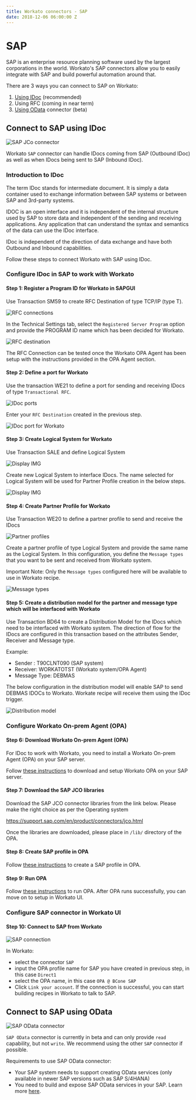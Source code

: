 ```yaml
---
title: Workato connectors - SAP
date: 2018-12-06 06:00:00 Z
---
```


# SAP
SAP is an enterprise resource planning software used by the largest corporations in the world. Workato's SAP connectors allow you to easily integrate with SAP and build powerful automation around that.

There are 3 ways you can connect to SAP on Workato:
1. [Using IDoc](#connect-to-sap-using-idoc) (recommended)
2. Using RFC (coming in near term)
3. [Using OData](#connect-to-sap-using-odata) connector (beta)

## Connect to SAP using IDoc
![SAP JCo connector](/assets/images/connectors/sap/sap-jco.png)

Workato `SAP` connector can handle IDocs coming from SAP (Outbound IDoc) as well as when IDocs being sent to SAP (Inbound IDoc).

### Introduction to IDoc
The term IDoc stands for intermediate document. It is simply a data container used to exchange information between SAP systems or between SAP and 3rd-party systems.

IDOC is an open interface and it is independent of the internal structure used by SAP to store data and independent of the sending and receiving applications. Any application that can understand the syntax and semantics of the data can use the IDoc interface.

IDoc is independent of the direction of data exchange and have both Outbound and Inbound capabilities.

Follow these steps to connect Workato with SAP using IDoc.

### Configure IDoc in SAP to work with Workato
#### Step 1: Register a Program ID for Workato in SAPGUI
Use Transaction SM59 to create RFC Destination of type TCP/IP (type T).

![RFC connections](/assets/images/connectors/sap/rfc-connection.png)

In the Technical Settings tab, select the `Registered Server Program` option and provide the PROGRAM ID name which has been decided for Workato.

![RFC destination](/assets/images/connectors/sap/rfc-destination.png)

The RFC Connection can be tested once the Workato OPA Agent has been setup with the instructions provided in the OPA Agent section.

#### Step 2: Define a port for Workato
Use the transaction WE21 to define a port for sending and receiving IDocs of type `Transactional RFC`.

![IDoc ports](/assets/images/connectors/sap/idoc-ports.png)

Enter your `RFC Destination` created in the previous step.

![IDoc port for Workato](/assets/images/connectors/sap/idoc-port-workato.png)

#### Step 3: Create Logical System for Workato
Use Transaction SALE and define Logical System

![Display IMG](/assets/images/connectors/sap/display-img.png)

Create new Logical System to interface IDocs. The name selected for Logical System will be used for Partner Profile creation in the below steps.

![Display IMG](/assets/images/connectors/sap/logical-system.png)

#### Step 4: Create Partner Profile for Workato
Use Transaction WE20 to define a partner profile to send and receive the IDocs

![Partner profiles](/assets/images/connectors/sap/partner-profiles.png)

Create a partner profile of type Logical System and provide the same name as the Logical System. In this configuration, you define the `Message types` that you want to be sent and received from Workato system.

Important Note: Only the `Message types` configured here will be available to use in Workato recipe.

![Message types](/assets/images/connectors/sap/message-types.png)

#### Step 5: Create a distribution model for the partner and message type which will be interfaced with Workato
Use Transaction BD64 to create a Distribution Model for the IDocs which need to be interfaced with Workato system. The direction of flow for the IDocs are configured in this transaction based on the attributes Sender, Receiver and Message type.

Example:
- Sender : T90CLNT090 (SAP system)
- Receiver: WORKATOTST (Workato system/OPA Agent)
- Message Type: DEBMAS

The below configuration in the distribution model will enable SAP to send DEBMAS IDOCs to Workato. Workate recipe will receive them using the IDoc trigger.

![Distribution model](/assets/images/connectors/sap/distribution-model.png)

### Configure Workato On-prem Agent (OPA)
#### Step 6: Download Workato On-prem Agent (OPA)
For IDoc to work with Workato, you need to install a Workato On-prem Agent (OPA) on your SAP server.

Follow [these instructions](https://docs.workato.com/on-prem/setup.html) to download and setup Workato OPA on your SAP server.

#### Step 7: Download the SAP JCO libraries
Download the SAP JCO connector libraries from the link below. Please make the right choice as per the Operating system

https://support.sap.com/en/product/connectors/jco.html

Once the libraries are downloaded, please place in `/lib/` directory of the OPA.

#### Step 8: Create SAP profile in OPA
Follow [these instructions](https://docs.workato.com/on-prem/profile.html#sap-connection-profile) to create a SAP profile in OPA.

#### Step 9: Run OPA
Follow [these instructions](https://docs.workato.com/on-prem/run.html) to run OPA. After OPA runs successfully, you can move on to setup in Workato UI.

### Configure SAP connector in Workato UI
#### Step 10: Connect to SAP from Workato

![SAP connection](/assets/images/connectors/sap/sap-jco-connection.png)

In Workato:
- select the connector `SAP`
- input the OPA profile name for SAP you have created in previous step, in this case `Direct1`
- select the OPA name, in this case `OPA @ BCone SAP`
- Click `Link your account`. If the connection is successful, you can start building recipes in Workato to talk to SAP.

## Connect to SAP using OData
![SAP OData connector](/assets/images/connectors/sap/sap-odata.png)

`SAP OData` connector is currently in beta and can only provide `read` capability, but not `write`. We recommend using the other `SAP` connector if possible.

Requirements to use SAP OData connector:
- Your SAP system needs to support creating OData services (only available in newer SAP versions such as SAP S/4HANA)
- You need to build and expose SAP OData services in your SAP. Learn more [here](https://blogs.sap.com/2016/02/08/odata-everything-that-you-need-to-know-part-1/).
